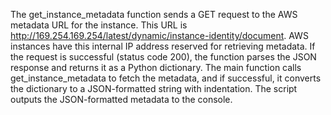 The get_instance_metadata function sends a GET request to the AWS metadata URL for the instance. This URL is http://169.254.169.254/latest/dynamic/instance-identity/document. AWS instances have this internal IP address reserved for retrieving metadata.
If the request is successful (status code 200), the function parses the JSON response and returns it as a Python dictionary.
The main function calls get_instance_metadata to fetch the metadata, and if successful, it converts the dictionary to a JSON-formatted string with indentation.
The script outputs the JSON-formatted metadata to the console.